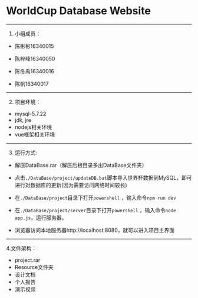 # WorldCup Database Website 

***

1. 小组成员：
- 陈彬彬16340015 

- 陈梓峰16340050 

- 陈冬禹16340016 

- 陈帆16340017

***

2. 项目环境：

  - mysql-5.7.22
  - jdk, jre
  - nodejs相关环境
  - vue框架相关环境

***

3. 运行方式:

- 解压DataBase.rar（解压后根目录多出DataBase文件夹）

- 点击`./DataBase/project/updateDB.bat`脚本导入世界杯数据到MySQL，即可进行对数据库的更新(因为需要访问网络时间较长)
- 在`./DataBase/project`目录下打开`powershell` ，输入命令`npm run dev`
- 在`./DataBase/project/server`目录下打开`powershell` ，输入命令`node app.js`，运行服务器。

- 浏览器访问本地服务器http://localhost:8080，就可以进入项目主界面

***

4.文件架构：

- project.rar
- Resource文件夹
- 设计文档
- 个人报告
- 演示视频
